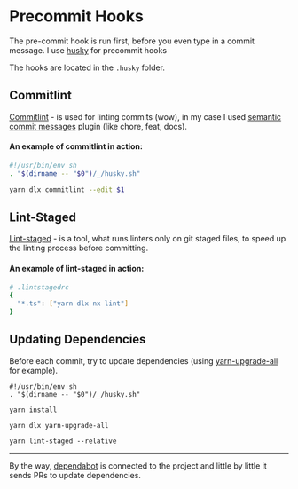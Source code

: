 # Precommit Hooks

The pre-commit hook is run first, before you even type in a commit message. 
I use [husky](https://typicode.github.io/husky/getting-started.html) for precommit hooks

The hooks are located in the `.husky` folder.

## Commitlint

[Commitlint](https://commitlint.js.org/#/) - is used for linting commits (wow), in my case I used
[semantic commit messages](https://gist.github.com/joshbuchea/6f47e86d2510bce28f8e7f42ae84c716) plugin (like chore, feat, docs).

#### An example of commitlint in action:

```sh
#!/usr/bin/env sh
. "$(dirname -- "$0")/_/husky.sh"

yarn dlx commitlint --edit $1
```

## Lint-Staged

[Lint-staged](https://github.com/okonet/lint-staged) - is a tool, what runs linters only on git staged files,
to speed up the linting process before committing.

#### An example of lint-staged in action:

```sh
# .lintstagedrc
{
  "*.ts": ["yarn dlx nx lint"]
}
```

## Updating Dependencies

Before each commit, try to update dependencies (using [yarn-upgrade-all](https://yarnpkg.com/package?name=yarn-upgrade-all)
for example).

```shell
#!/usr/bin/env sh
. "$(dirname -- "$0")/_/husky.sh"

yarn install

yarn dlx yarn-upgrade-all

yarn lint-staged --relative

```

---

By the way, [dependabot](https://github.com/dependabot) is connected to the project and 
little by little it sends PRs to update dependencies.
